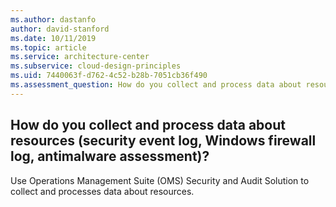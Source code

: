 ```yaml
---
ms.author: dastanfo
author: david-stanford
ms.date: 10/11/2019
ms.topic: article
ms.service: architecture-center
ms.subservice: cloud-design-principles
ms.uid: 7440063f-d762-4c52-b28b-7051cb36f490
ms.assessment_question: How do you collect and process data about resources (security event log, Windows firewall log, antimalware assessment)?
---
```

## How do you collect and process data about resources (security event log, Windows firewall log, antimalware assessment)?


Use Operations Management Suite (OMS) Security and Audit Solution to collect and processes data about resources.